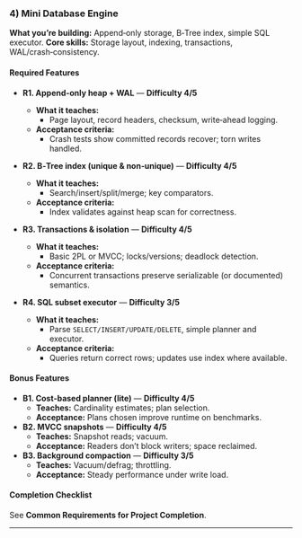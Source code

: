 ### 4) Mini Database Engine
**What you’re building:** Append‑only storage, B‑Tree index, simple SQL executor.
**Core skills:** Storage layout, indexing, transactions, WAL/crash‑consistency.

#### Required Features
- **R1. Append‑only heap + WAL** — **Difficulty 4/5**
  - **What it teaches:**
    - Page layout, record headers, checksum, write‑ahead logging.
  - **Acceptance criteria:**
    - Crash tests show committed records recover; torn writes handled.

- **R2. B‑Tree index (unique & non‑unique)** — **Difficulty 4/5**
  - **What it teaches:**
    - Search/insert/split/merge; key comparators.
  - **Acceptance criteria:**
    - Index validates against heap scan for correctness.

- **R3. Transactions & isolation** — **Difficulty 4/5**
  - **What it teaches:**
    - Basic 2PL or MVCC; locks/versions; deadlock detection.
  - **Acceptance criteria:**
    - Concurrent transactions preserve serializable (or documented) semantics.

- **R4. SQL subset executor** — **Difficulty 3/5**
  - **What it teaches:**
    - Parse `SELECT/INSERT/UPDATE/DELETE`, simple planner and executor.
  - **Acceptance criteria:**
    - Queries return correct rows; updates use index where available.

#### Bonus Features
- **B1. Cost‑based planner (lite)** — **Difficulty 4/5**
  - **Teaches:** Cardinality estimates; plan selection.
  - **Acceptance:** Plans chosen improve runtime on benchmarks.
- **B2. MVCC snapshots** — **Difficulty 4/5**
  - **Teaches:** Snapshot reads; vacuum.
  - **Acceptance:** Readers don’t block writers; space reclaimed.
- **B3. Background compaction** — **Difficulty 3/5**
  - **Teaches:** Vacuum/defrag; throttling.
  - **Acceptance:** Steady performance under write load.

#### Completion Checklist
See **Common Requirements for Project Completion**.

---
